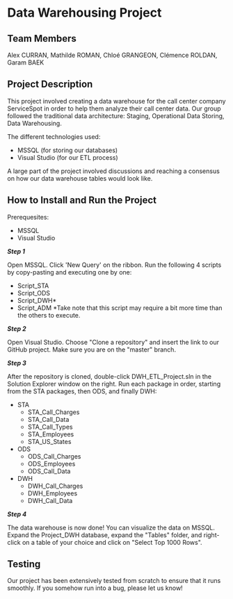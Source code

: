 # Data Warehousing Project

## Team Members

Alex CURRAN, Mathilde ROMAN, Chloé GRANGEON, Clémence ROLDAN, Garam BAEK

## Project Description

This project involved creating a data warehouse for the call center company ServiceSpot in order to help them analyze their call center data. Our group followed the traditional data architecture: Staging, Operational Data Storing, Data Warehousing.

The different technologies used:
- MSSQL (for storing our databases)
- Visual Studio (for our ETL process)

A large part of the project involved discussions and reaching a consensus on how our data warehouse tables would look like.

## How to Install and Run the Project

Prerequesites:
- MSSQL
- Visual Studio

***Step 1***

Open MSSQL. Click 'New Query' on the ribbon. Run the following 4 scripts by copy-pasting and executing one by one:
- Script_STA
- Script_ODS
- Script_DWH*
- Script_ADM
*Take note that this script may require a bit more time than the others to execute.

***Step 2***

Open Visual Studio. Choose "Clone a repository" and insert the link to our GitHub project. Make sure you are on the "master" branch.

***Step 3***

After the repository is cloned, double-click DWH_ETL_Project.sln in the Solution Explorer window on the right. Run each package in order, starting from the STA packages, then ODS, and finally DWH:
- STA
  - STA_Call_Charges
  - STA_Call_Data
  - STA_Call_Types
  - STA_Employees
  - STA_US_States
- ODS
  - ODS_Call_Charges
  - ODS_Employees
  - ODS_Call_Data
- DWH
  - DWH_Call_Charges
  - DWH_Employees
  - DWH_Call_Data

***Step 4***

The data warehouse is now done! You can visualize the data on MSSQL. Expand the Project_DWH database, expand the "Tables" folder, and right-click on a table of your choice and click on "Select Top 1000 Rows".

## Testing

Our project has been extensively tested from scratch to ensure that it runs smoothly. If you somehow run into a bug, please let us know!
